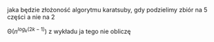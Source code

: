 jaka będzie złożoność algorytmu karatsuby, gdy podzielimy zbiór na 5 części a nie na 2

Θ($n^{log_{k}(2k-1)}$) z wykładu ja tego nie obliczę  